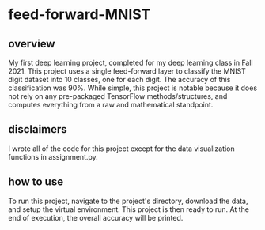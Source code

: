 # feed-forward-MNIST

## overview

My first deep learning project, completed for my deep learning class in Fall 2021. This project uses a single feed-forward layer to classify the MNIST digit dataset into 10 classes, one for each digit. The accuracy of this classification was 90%. While simple, this project is notable because it does not rely on any pre-packaged TensorFlow methods/structures, and computes everything from a raw and mathematical standpoint.

## disclaimers

I wrote all of the code for this project except for the data visualization functions in assignment.py.

## how to use

To run this project, navigate to the project's directory, download the data, and setup the virtual environment. This project is then ready to run. At the end of execution, the overall accuracy will be printed.
